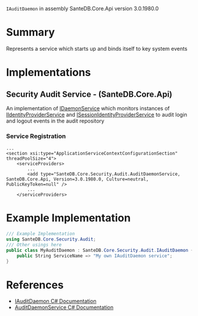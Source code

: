 `IAuditDaemon` in assembly SanteDB.Core.Api version 3.0.1980.0

# Summary
Represents a service which starts up and binds itself to key system events

# Implementations


## Security Audit Service - (SanteDB.Core.Api)
An implementation of [IDaemonService](http://santesuite.org/assets/doc/net/html/T_SanteDB_Core_Services_IDaemonService.htm) which monitors instances of [IIdentityProviderService](http://santesuite.org/assets/doc/net/html/T_SanteDB_Core_Security_Services_IIdentityProviderService.htm)
            and [ISessionIdentityProviderService](http://santesuite.org/assets/doc/net/html/T_SanteDB_Core_Security_Services_ISessionIdentityProviderService.htm) to audit login and logout events in the audit repository

### Service Registration
```markup
...
<section xsi:type="ApplicationServiceContextConfigurationSection" threadPoolSize="4">
	<serviceProviders>
		...
		<add type="SanteDB.Core.Security.Audit.AuditDaemonService, SanteDB.Core.Api, Version=3.0.1980.0, Culture=neutral, PublicKeyToken=null" />
		...
	</serviceProviders>
```
# Example Implementation
```csharp
/// Example Implementation
using SanteDB.Core.Security.Audit;
/// Other usings here
public class MyAuditDaemon : SanteDB.Core.Security.Audit.IAuditDaemon { 
	public String ServiceName => "My own IAuditDaemon service";
}
```

# References

* [IAuditDaemon C# Documentation](http://santesuite.org/assets/doc/net/html/T_SanteDB_Core_Security_Audit_IAuditDaemon.htm)
* [AuditDaemonService C# Documentation](http://santesuite.org/assets/doc/net/html/T_SanteDB_Core_Security_Audit_AuditDaemonService.htm)

